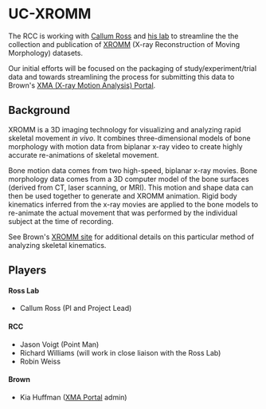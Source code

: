 # UC-XROMM

The RCC is working with [Callum Ross](http://pondside.uchicago.edu/oba/faculty/ross_c.html) and [his lab](http://rosslab.uchicago.edu/) to streamline the
the collection and publication of [XROMM](http://www.xromm.org/) (X-ray Reconstruction of Moving Morphology) datasets.

Our initial efforts will be focused on the packaging of study/experiment/trial data and towards streamlining the process for submitting this data to Brown's [XMA (X-ray Motion Analysis) Portal](http://xmaportal.org/).


## Background

XROMM is a 3D imaging technology for visualizing and analyzing rapid skeletal movement *in vivo*. It combines three-dimensional models of bone morphology with motion data from biplanar x-ray video to create highly accurate re-animations of skeletal movement.

Bone motion data comes from two high-speed, biplanar x-ray movies.  Bone morphology data comes from a 3D computer model of the bone surfaces (derived from CT, laser scanning, or MRI). This motion and shape data can then be used together to generate and XROMM animation.  Rigid body kinematics inferred from the x-ray movies are applied to the bone models to re-animate the actual movement that was performed by the individual subject at the time of recording.

See Brown's [XROMM site](http://www.xromm.org/) for additional details on this particular method of analyzing skeletal kinematics.


## Players

#### Ross Lab

* Callum Ross (PI and Project Lead)

#### RCC

* Jason Voigt (Point Man)
* Richard Williams (will work in close liaison with the Ross Lab)
* Robin Weiss

#### Brown

* Kia Huffman ([XMA Portal](http://xmaportal.org/) admin)
